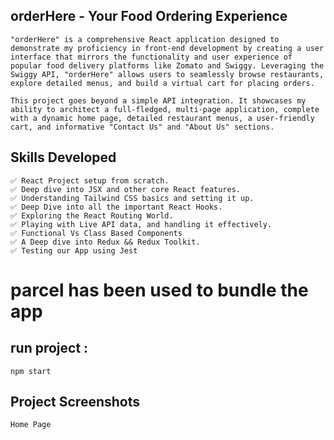 ## orderHere - Your Food Ordering Experience

    "orderHere" is a comprehensive React application designed to demonstrate my proficiency in front-end development by creating a user interface that mirrors the functionality and user experience of popular food delivery platforms like Zomato and Swiggy. Leveraging the Swiggy API, "orderHere" allows users to seamlessly browse restaurants, explore detailed menus, and build a virtual cart for placing orders.

    This project goes beyond a simple API integration. It showcases my ability to architect a full-fledged, multi-page application, complete with a dynamic home page, detailed restaurant menus, a user-friendly cart, and informative "Contact Us" and "About Us" sections.

## Skills Developed

    ✅ React Project setup from scratch.
    ✅ Deep dive into JSX and other core React features.
    ✅ Understanding Tailwind CSS basics and setting it up.
    ✅ Deep Dive into all the important React Hooks.
    ✅ Exploring the React Routing World.
    ✅ Playing with Live API data, and handling it effectively.
    ✅ Functional Vs Class Based Components
    ✅ A Deep dive into Redux && Redux Toolkit.
    ✅ Testing our App using Jest

# parcel has been used to bundle the app

## run project :

    npm start

## Project Screenshots

    Home Page
